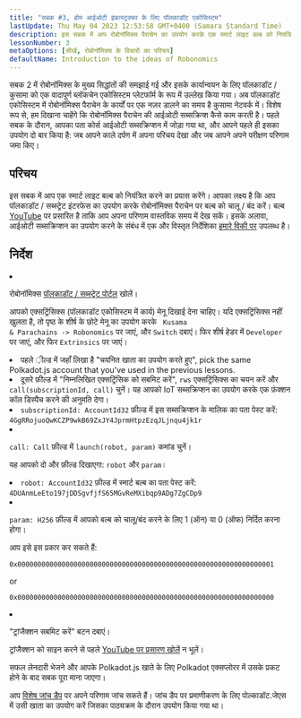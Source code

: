```yaml
---
title: "सबक #3, होम आईओटी इंफ्रास्ट्रक्चर के लिए पॉलकाडॉट एकोसिस्टम"
lastUpdate: Thu May 04 2023 12:53:58 GMT+0400 (Samara Standard Time)
description: इस सबक में आप रोबोनॉमिक्स पैराचेन का उपयोग करके एक स्मार्ट लाइट बल्ब को नियंत्रित करने का प्रयास करेंगे।
lessonNumber: 3
metaOptions: [सीखें, रोबोनॉमिक्स के विचारों का परिचय]
defaultName: Introduction to the ideas of Robonomics
---
```


सबक 2 में रोबोनॉमिक्स के मुख्य सिद्धांतों की समझाई गई और इसके कार्यान्वयन के लिए पॉलकाडॉट / कुसामा को एक वादापूर्ण ब्लॉकचेन एकोसिस्टम प्लेटफॉर्म के रूप में उल्लेख किया गया। अब पॉलकाडॉट एकोसिस्टम में रोबोनॉमिक्स पैराचेन के कार्यों पर एक नज़र डालने का समय है कुसामा नेटवर्क में। विशेष रूप से, हम दिखाना चाहेंगे कि रोबोनॉमिक्स पैराचेन की आईओटी सब्सक्रिप्श कैसे काम करती है। पहले सबक के दौरान, आपका पता कोर्स आईओटी सब्सक्रिप्शन में जोड़ा गया था, और आपने पहले ही इसका उपयोग दो बार किया है: जब आपने काले दर्पण में अपना परिचय देखा और जब आपने अपने परीक्षण परिणाम जमा किए।

## परिचय

इस सबक में आप एक स्मार्ट लाइट बल्ब को नियंत्रित करने का प्रयास करेंगे। आपका लक्ष्य है कि आप पॉलकाडॉट / सब्स्ट्रेट इंटरफेस का उपयोग करके रोबोनॉमिक्स पैराचेन पर बल्ब को चालू / बंद करें। बल्ब [YouTube](https://www.youtube.com/channel/UCkemsNJWaCmvF1Oi50C-hAg/live) पर प्रसारित है ताकि आप अपना परिणाम वास्तविक समय में देख सकें। इसके अलावा, आईओटी सब्सक्रिप्शन का उपयोग करने के संबंध में एक और विस्तृत निर्देशिका [हमारे विकी पर](https://wiki.robonomics.network/docs/subscription-launch/) उपलब्ध है।


## निर्देश

<List type="numbers">

<li>

रोबोनॉमिक्स [पॉलकाडॉट / सब्स्ट्रेट पोर्टल](https://polkadot.js.org/apps/?rpc=wss%3A%2F%2Fkusama.rpc.robonomics.network%2F#/extrinsics) खोलें।

आपको एक्सट्रिंसिक्स (पॉलकाडॉट एकोसिस्टम में कार्य) मेनू दिखाई देना चाहिए। यदि एक्सट्रिंसिक्स नहीं खुलता है, तो पृष्ठ के शीर्ष के छोटे मेनू का उपयोग करके <code> Kusama & Parachains -> Robonomics</code> पर जाएं, और <code>Switch</code> दबाएं। फिर शीर्ष हेडर में <code>Developer</code> पर जाएं, और फिर <code>Extrinsics</code> पर जाएं।

</li>

<li>
पहले ़ील्ड में जहाँ लिखा है "चयनित खाता का उपयोग करते हुए", pick the same Polkadot.js account that you've used in the previous lessons.
</li>

<li>
दूसरे फ़ील्ड में "निम्नलिखित एक्सट्रिंसिक को सबमिट करें", <code>rws</code> एक्सट्रिंसिक्स का चयन करें और <code>call(subscriptionId, call)</code> चुनें। यह आपको IoT सब्सक्रिप्शन का उपयोग करके एक फ़ंक्शन कॉल डिस्पैच करने की अनुमति देगा।
</li>

<li>
<code>subscriptionId: AccountId32</code> फ़ील्ड में इस सब्सक्रिप्शन के मालिक का पता पेस्ट करें: <code>4GgRRojuoQwKCZP9wkB69ZxJY4JprmHtpzEzqJLjnqu4jk1r</code>
</li>

<li>

<code>call: Call</code> फ़ील्ड में <code>launch(robot, param)</code> कमांड चुनें।

यह आपको दो और फ़ील्ड दिखाएगा: <code>robot</code> और <code>param</code>।

</li>

<li>
<code>robot: AccountId32</code> फ़ील्ड में स्मार्ट बल्ब का पता पेस्ट करें: <code>4DUAnmLeEto197jDDSgvfjfS65MGvReMXibqp9ADg7ZgCDp9</code>
</li>

<li>

<code>param: H256</code> फ़ील्ड में आपको बल्ब को चालू/बंद करने के लिए 1 (ऑन) या 0 (ऑफ) निर्दित करना होगा।

आप इसे इस प्रकार कर सकते हैं:

<code>0x0000000000000000000000000000000000000000000000000000000000000001</code>

or

<code>0x0000000000000000000000000000000000000000000000000000000000000000</code>

</li>

<li>

"ट्रांजैक्शन सबमिट करें" बटन दबाएं।

ट्रांजैक्शन को साइन करने से पहले [YouTube पर प्रसारण खोलें](https://www.youtube.com/channel/UCkemsNJWaCmvF1Oi50C-hAg/live) न भूलें।

</li>


</List>

<Result>

सफल लेनदारी भेजने और आपके Polkadot.js खाते के लिए Polkadot एक्सप्लोरर में उसके प्रकट होने के बाद सबक पूरा माना जाएगा।

आप [विशेष जांच डैप](https://lk.robonomics.academy/) पर अपने परिणाम जांच सकते हैं। जांच डैप पर प्रमाणीकरण के लिए पोल्काडॉट.जेएस में उसी खाता का उपयोग करें जिसका पाठ्यक्रम के दौरान उपयोग किया गया था।

</Result>